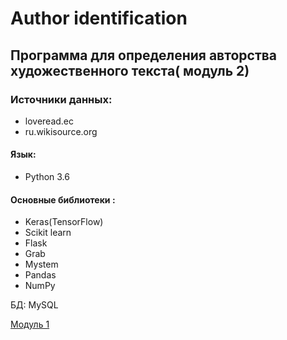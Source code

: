 # Author identification
## Программа для определения авторства художественного текста( модуль 2)

### Источники данных:
- loveread.ec 
- ru.wikisource.org

#### Язык:
- Python 3.6

#### Основные библиотеки :
- Keras(TensorFlow)
- Scikit learn
- Flask
- Grab
- Mystem
- Pandas
- NumPy

БД: MySQL

[Модуль 1]()